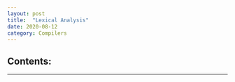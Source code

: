 ```yaml
---
layout: post
title:  "Lexical Analysis"
date: 2020-08-12 
category: Compilers
---
```

## Contents:

***